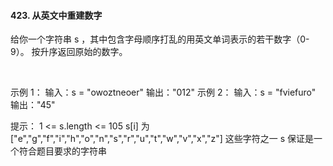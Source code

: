 #### 423. 从英文中重建数字

给你一个字符串 s ，其中包含字母顺序打乱的用英文单词表示的若干数字（0-9）。
按升序返回原始的数字。

 

示例 1：
输入：s = "owoztneoer"
输出："012"
示例 2：
输入：s = "fviefuro"
输出："45"
 

提示：
1 <= s.length <= 105
s[i] 为 ["e","g","f","i","h","o","n","s","r","u","t","w","v","x","z"] 这些字符之一
s 保证是一个符合题目要求的字符串
